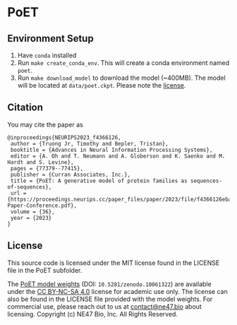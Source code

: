 # PoET

## Environment Setup

1. Have `conda` installed
1. Run `make create_conda_env`. This will create a conda environment named `poet`.
1. Run `make download_model` to download the model (~400MB). The model will be located at `data/poet.ckpt`. Please note the [license](#License).

## Citation

You may cite the paper as

```
@inproceedings{NEURIPS2023_f4366126,
 author = {Truong Jr, Timothy and Bepler, Tristan},
 booktitle = {Advances in Neural Information Processing Systems},
 editor = {A. Oh and T. Neumann and A. Globerson and K. Saenko and M. Hardt and S. Levine},
 pages = {77379--77415},
 publisher = {Curran Associates, Inc.},
 title = {PoET: A generative model of protein families as sequences-of-sequences},
 url = {https://proceedings.neurips.cc/paper_files/paper/2023/file/f4366126eba252699b280e8f93c0ab2f-Paper-Conference.pdf},
 volume = {36},
 year = {2023}
}
```

## License

This source code is licensed under the MIT license found in the LICENSE file in the PoET subfolder.

The [PoET model weights](https://zenodo.org/records/10061322) (DOI: `10.5281/zenodo.10061322`) are available under the [CC BY-NC-SA 4.0](http://creativecommons.org/licenses/by-nc-sa/4.0/) license for academic use only. The license can also be found in the LICENSE file provided with the model weights. For commercial use, please reach out to us at contact@ne47.bio about licensing. Copyright (c) NE47 Bio, Inc. All Rights Reserved.
